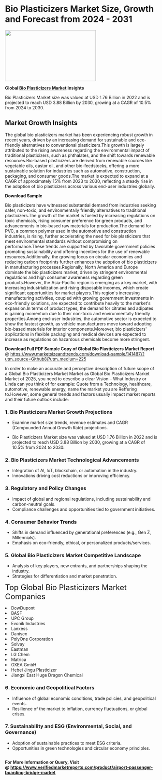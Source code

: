 <H1>Bio Plasticizers Market Size, Growth and Forecast from 2024 - 2031</H1><img class="aligncenter size-medium wp-image-584254" src="https://thirdeyenews.in/wp-content/uploads/2024/09/Global-Market-Research-300x168.jpeg" alt="" width="300" height="168" /><p><strong>Global&nbsp;<a href="https://www.marketsizeandtrends.com/download-sample/141487/?utm_source=Github8j?utm_medium=225">Bio Plasticizers Market</a> Insights</strong></p><p>Bio Plasticizers Market size was valued at USD 1.76 Billion in 2022 and is projected to reach USD 3.88 Billion by 2030, growing at a CAGR of 10.5% from 2024 to 2030.</p><p><h2>Market Growth Insights</h2> <p>The global bio plasticizers market has been experiencing robust growth in recent years, driven by an increasing demand for sustainable and eco-friendly alternatives to conventional plasticizers.This growth is largely attributed to the rising awareness regarding the environmental impact of traditional plasticizers, such as phthalates, and the shift towards renewable resources.Bio-based plasticizers are derived from renewable sources like vegetable oils, castor oil, and other bio-feedstocks, offering a more sustainable solution for industries such as automotive, construction, packaging, and consumer goods.The market is expected to expand at a CAGR of approximately 15% from 2023 to 2030, reflecting a steady rise in the adoption of bio plasticizers across various end-user industries globally.</p> <p><strong>Download Sample</strong></p> <p>Bio plasticizers have witnessed substantial demand from industries seeking safer, non-toxic, and environmentally friendly alternatives to traditional plasticizers.The growth of the market is fueled by increasing regulations on toxic chemicals, rising consumer preference for green products, and advancements in bio-based raw materials for production.The demand for PVC, a common polymer used in the automotive and construction industries, is rising, further accelerating the need for bio plasticizers that meet environmental standards without compromising on performance.These trends are supported by favorable government policies promoting sustainability and offering incentives for the use of renewable resources.Additionally, the growing focus on circular economies and reducing carbon footprints further enhances the adoption of bio plasticizers in manufacturing processes.Regionally, North America and Europe dominate the bio plasticizers market, driven by stringent environmental regulations and high consumer awareness regarding green products.However, the Asia-Pacific region is emerging as a key market, with increasing industrialization and rising disposable incomes, which create significant opportunities for market players.This region's increasing manufacturing activities, coupled with growing government investments in eco-friendly solutions, are expected to contribute heavily to the market's expansion.In terms of product types, the demand for citrates and adipates is gaining momentum due to their non-toxic and environmentally friendly properties.Among end-user industries, the automotive sector is expected to show the fastest growth, as vehicle manufacturers move toward adopting bio-based materials for interior components.Moreover, bio plasticizers' applications in flexible packaging and medical devices are expected to increase as regulations on hazardous chemicals become more stringent.<p><span class=""><strong>Download Full PDF Sample Copy of Global Bio Plasticizers Market Report</strong> @ <a href="https://www.marketsizeandtrends.com/download-sample/141487/?utm_source=Github8j?utm_medium=225" target="_blank">https://www.marketsizeandtrends.com/download-sample/141487/?utm_source=Github8j?utm_medium=225</a></span></p><p>In order to make an accurate and perceptive description of future scope of a Global&nbsp;Bio Plasticizers Market Market as Global&nbsp;Bio Plasticizers Market Market of 2025, you need to describe a clear Vision &ndash; What Industry or Linda can you think of for example: Quote from a Technology, healthcare, automotive, renewable energy, name the market you are Reffering to.However, some general trends and factors usually impact market reports and their future outlook include:</p><h3>1.&nbsp;<strong>Bio Plasticizers Market Growth Projections</strong></h3><ul><li>Examine market size trends, revenue estimates and CAGR (Compounded Annual Growth Rate) projections.</li><li><p>Bio Plasticizers Market size was valued at USD 1.76 Billion in 2022 and is projected to reach USD 3.88 Billion by 2030, growing at a CAGR of 10.5% from 2024 to 2030.</p></li></ul><h3>2.&nbsp;<strong>Bio Plasticizers Market Technological Advancements</strong></h3><ul><li>Integration of AI, IoT, blockchain, or automation in the industry.</li><li>Innovations driving cost reductions or improving efficiency.</li></ul><h3>3.&nbsp;<strong>Regulatory and Policy Changes</strong></h3><ul><li>Impact of global and regional regulations, including sustainability and carbon-neutral goals.</li><li>Compliance challenges and opportunities tied to government initiatives.</li></ul><h3>4.&nbsp;<strong>Consumer Behavior Trends</strong></h3><ul><li>Shifts in demand influenced by generational preferences (e.g., Gen Z, Millennials).</li><li>Emphasis on eco-friendly, ethical, or personalized products/services.</li></ul><h3>5.&nbsp;<strong>Global Bio Plasticizers Market Competitive Landscape</strong></h3><ul><li>Analysis of key players, new entrants, and partnerships shaping the industry.</li><li>Strategies for differentiation and market penetration.</li></ul><p data-pm-slice="1 1 []"><span style="color: inherit; font-family: inherit; font-size: 25px;">Top Global Bio Plasticizers Market Companies</span></p><div class="" data-test-id=""><p><li>DowDupont</li><li> BASF</li><li> UPC Group</li><li> Evonik Industries</li><li> Lanxess</li><li> Danisco</li><li> PolyOne Corporation</li><li> Solvay</li><li> Eastman</li><li> LG Chem</li><li> Matrica</li><li> OXEA GmbH</li><li> Hebei Jingu Plasticizer</li><li> Jiangxi East Huge Dragon Chemical</li></p></div><h3>6.&nbsp;<strong>Economic and Geopolitical Factors</strong></h3><ul><li>Influence of global economic conditions, trade policies, and geopolitical events.</li><li>Resilience of the market to inflation, currency fluctuations, or global crises.</li></ul><h3>7.&nbsp;<strong>Sustainability and ESG (Environmental, Social, and Governance)</strong></h3><ul><li>Adoption of sustainable practices to meet ESG criteria.</li><li>Opportunities in green technologies and circular economy principles.</li></ul><h2><strong style="font-size: 14px;">For More Information or Query, Visit @&nbsp;</strong><a style="background-color: #ffffff; font-size: 14px;" href="https://www.marketsizeandtrends.com/report/bio-plasticizers-market/" target="_blank">https://www.verifiedmarketreports.com/product/airport-passenger-boarding-bridge-market</a></h2>